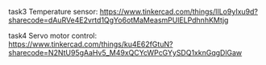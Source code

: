 task3 Temperature sensor: https://www.tinkercad.com/things/lILo9yIxu9d?sharecode=dAuRVe4E2vrtd1QgYo6otMaMeasmPUlELPdhnhKMtjg

task4 Servo motor control: https://www.tinkercad.com/things/ku4E62fGtuN?sharecode=N2NtU95gAaHv5_M49xQCYcWPcGYySDQ1xknGqgDlGaw